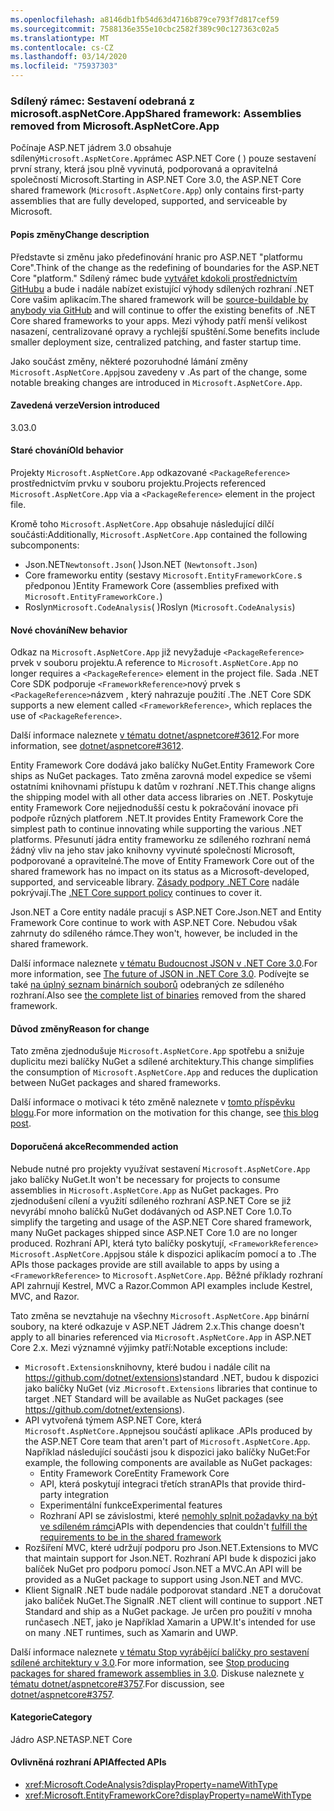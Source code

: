 ```yaml
---
ms.openlocfilehash: a8146db1fb54d63d4716b879ce793f7d817cef59
ms.sourcegitcommit: 7588136e355e10cbc2582f389c90c127363c02a5
ms.translationtype: MT
ms.contentlocale: cs-CZ
ms.lasthandoff: 03/14/2020
ms.locfileid: "75937303"
---
```

### <a name="shared-framework-assemblies-removed-from-microsoftaspnetcoreapp"></a><span data-ttu-id="3a7e6-101">Sdílený rámec: Sestavení odebraná z microsoft.aspNetCore.App</span><span class="sxs-lookup"><span data-stu-id="3a7e6-101">Shared framework: Assemblies removed from Microsoft.AspNetCore.App</span></span>

<span data-ttu-id="3a7e6-102">Počínaje ASP.NET jádrem 3.0 obsahuje sdílený`Microsoft.AspNetCore.App`rámec ASP.NET Core ( ) pouze sestavení první strany, která jsou plně vyvinutá, podporovaná a opravitelná společností Microsoft.</span><span class="sxs-lookup"><span data-stu-id="3a7e6-102">Starting in ASP.NET Core 3.0, the ASP.NET Core shared framework (`Microsoft.AspNetCore.App`) only contains first-party assemblies that are fully developed, supported, and serviceable by Microsoft.</span></span>

#### <a name="change-description"></a><span data-ttu-id="3a7e6-103">Popis změny</span><span class="sxs-lookup"><span data-stu-id="3a7e6-103">Change description</span></span>

<span data-ttu-id="3a7e6-104">Představte si změnu jako předefinování hranic pro ASP.NET "platformu Core".</span><span class="sxs-lookup"><span data-stu-id="3a7e6-104">Think of the change as the redefining of boundaries for the ASP.NET Core "platform."</span></span> <span data-ttu-id="3a7e6-105">Sdílený rámec bude [vytvářet kdokoli prostřednictvím GitHubu](https://github.com/dotnet/source-build) a bude i nadále nabízet existující výhody sdílených rozhraní .NET Core vašim aplikacím.</span><span class="sxs-lookup"><span data-stu-id="3a7e6-105">The shared framework will be [source-buildable by anybody via GitHub](https://github.com/dotnet/source-build) and will continue to offer the existing benefits of .NET Core shared frameworks to your apps.</span></span> <span data-ttu-id="3a7e6-106">Mezi výhody patří menší velikost nasazení, centralizované opravy a rychlejší spuštění.</span><span class="sxs-lookup"><span data-stu-id="3a7e6-106">Some benefits include smaller deployment size, centralized patching, and faster startup time.</span></span>

<span data-ttu-id="3a7e6-107">Jako součást změny, některé pozoruhodné lámání změny `Microsoft.AspNetCore.App`jsou zavedeny v .</span><span class="sxs-lookup"><span data-stu-id="3a7e6-107">As part of the change, some notable breaking changes are introduced in `Microsoft.AspNetCore.App`.</span></span>

#### <a name="version-introduced"></a><span data-ttu-id="3a7e6-108">Zavedená verze</span><span class="sxs-lookup"><span data-stu-id="3a7e6-108">Version introduced</span></span>

<span data-ttu-id="3a7e6-109">3.0</span><span class="sxs-lookup"><span data-stu-id="3a7e6-109">3.0</span></span>

#### <a name="old-behavior"></a><span data-ttu-id="3a7e6-110">Staré chování</span><span class="sxs-lookup"><span data-stu-id="3a7e6-110">Old behavior</span></span>

<span data-ttu-id="3a7e6-111">Projekty `Microsoft.AspNetCore.App` odkazované `<PackageReference>` prostřednictvím prvku v souboru projektu.</span><span class="sxs-lookup"><span data-stu-id="3a7e6-111">Projects referenced `Microsoft.AspNetCore.App` via a `<PackageReference>` element in the project file.</span></span>

<span data-ttu-id="3a7e6-112">Kromě toho `Microsoft.AspNetCore.App` obsahuje následující dílčí součásti:</span><span class="sxs-lookup"><span data-stu-id="3a7e6-112">Additionally, `Microsoft.AspNetCore.App` contained the following subcomponents:</span></span>

- <span data-ttu-id="3a7e6-113">Json.NET`Newtonsoft.Json`( )</span><span class="sxs-lookup"><span data-stu-id="3a7e6-113">Json.NET (`Newtonsoft.Json`)</span></span>
- <span data-ttu-id="3a7e6-114">Core frameworku entity (sestavy `Microsoft.EntityFrameworkCore.`s předponou )</span><span class="sxs-lookup"><span data-stu-id="3a7e6-114">Entity Framework Core (assemblies prefixed with `Microsoft.EntityFrameworkCore.`)</span></span>
- <span data-ttu-id="3a7e6-115">Roslyn`Microsoft.CodeAnalysis`( )</span><span class="sxs-lookup"><span data-stu-id="3a7e6-115">Roslyn (`Microsoft.CodeAnalysis`)</span></span>

#### <a name="new-behavior"></a><span data-ttu-id="3a7e6-116">Nové chování</span><span class="sxs-lookup"><span data-stu-id="3a7e6-116">New behavior</span></span>

<span data-ttu-id="3a7e6-117">Odkaz na `Microsoft.AspNetCore.App` již nevyžaduje `<PackageReference>` prvek v souboru projektu.</span><span class="sxs-lookup"><span data-stu-id="3a7e6-117">A reference to `Microsoft.AspNetCore.App` no longer requires a `<PackageReference>` element in the project file.</span></span> <span data-ttu-id="3a7e6-118">Sada .NET Core SDK podporuje `<FrameworkReference>`nový prvek s `<PackageReference>`názvem , který nahrazuje použití .</span><span class="sxs-lookup"><span data-stu-id="3a7e6-118">The .NET Core SDK supports a new element called `<FrameworkReference>`, which replaces the use of `<PackageReference>`.</span></span>

<span data-ttu-id="3a7e6-119">Další informace naleznete [v tématu dotnet/aspnetcore#3612](https://github.com/dotnet/aspnetcore/issues/3612).</span><span class="sxs-lookup"><span data-stu-id="3a7e6-119">For more information, see [dotnet/aspnetcore#3612](https://github.com/dotnet/aspnetcore/issues/3612).</span></span>

<span data-ttu-id="3a7e6-120">Entity Framework Core dodává jako balíčky NuGet.</span><span class="sxs-lookup"><span data-stu-id="3a7e6-120">Entity Framework Core ships as NuGet packages.</span></span> <span data-ttu-id="3a7e6-121">Tato změna zarovná model expedice se všemi ostatními knihovnami přístupu k datům v rozhraní .NET.</span><span class="sxs-lookup"><span data-stu-id="3a7e6-121">This change aligns the shipping model with all other data access libraries on .NET.</span></span> <span data-ttu-id="3a7e6-122">Poskytuje entity Framework Core nejjednodušší cestu k pokračování inovace při podpoře různých platforem .NET.</span><span class="sxs-lookup"><span data-stu-id="3a7e6-122">It provides Entity Framework Core the simplest path to continue innovating while supporting the various .NET platforms.</span></span> <span data-ttu-id="3a7e6-123">Přesunutí jádra entity frameworku ze sdíleného rozhraní nemá žádný vliv na jeho stav jako knihovny vyvinuté společností Microsoft, podporované a opravitelné.</span><span class="sxs-lookup"><span data-stu-id="3a7e6-123">The move of Entity Framework Core out of the shared framework has no impact on its status as a Microsoft-developed, supported, and serviceable library.</span></span> <span data-ttu-id="3a7e6-124">[Zásady podpory .NET Core](https://www.microsoft.com/net/platform/support-policy) nadále pokrývají.</span><span class="sxs-lookup"><span data-stu-id="3a7e6-124">The [.NET Core support policy](https://www.microsoft.com/net/platform/support-policy) continues to cover it.</span></span>

<span data-ttu-id="3a7e6-125">Json.NET a Core entity nadále pracují s ASP.NET Core.</span><span class="sxs-lookup"><span data-stu-id="3a7e6-125">Json.NET and Entity Framework Core continue to work with ASP.NET Core.</span></span> <span data-ttu-id="3a7e6-126">Nebudou však zahrnuty do sdíleného rámce.</span><span class="sxs-lookup"><span data-stu-id="3a7e6-126">They won't, however, be included in the shared framework.</span></span>

<span data-ttu-id="3a7e6-127">Další informace naleznete [v tématu Budoucnost JSON v .NET Core 3.0](https://github.com/dotnet/announcements/issues/90).</span><span class="sxs-lookup"><span data-stu-id="3a7e6-127">For more information, see [The future of JSON in .NET Core 3.0](https://github.com/dotnet/announcements/issues/90).</span></span> <span data-ttu-id="3a7e6-128">Podívejte se také [na úplný seznam binárních souborů](https://github.com/dotnet/aspnetcore/issues/3755) odebraných ze sdíleného rozhraní.</span><span class="sxs-lookup"><span data-stu-id="3a7e6-128">Also see [the complete list of binaries](https://github.com/dotnet/aspnetcore/issues/3755) removed from the shared framework.</span></span>

#### <a name="reason-for-change"></a><span data-ttu-id="3a7e6-129">Důvod změny</span><span class="sxs-lookup"><span data-stu-id="3a7e6-129">Reason for change</span></span>

<span data-ttu-id="3a7e6-130">Tato změna zjednodušuje `Microsoft.AspNetCore.App` spotřebu a snižuje duplicitu mezi balíčky NuGet a sdílené architektury.</span><span class="sxs-lookup"><span data-stu-id="3a7e6-130">This change simplifies the consumption of `Microsoft.AspNetCore.App` and reduces the duplication between NuGet packages and shared frameworks.</span></span>

<span data-ttu-id="3a7e6-131">Další informace o motivaci k této změně naleznete v [tomto příspěvku blogu](https://devblogs.microsoft.com/aspnet/a-first-look-at-changes-coming-in-asp-net-core-3-0/).</span><span class="sxs-lookup"><span data-stu-id="3a7e6-131">For more information on the motivation for this change, see [this blog post](https://devblogs.microsoft.com/aspnet/a-first-look-at-changes-coming-in-asp-net-core-3-0/).</span></span>

#### <a name="recommended-action"></a><span data-ttu-id="3a7e6-132">Doporučená akce</span><span class="sxs-lookup"><span data-stu-id="3a7e6-132">Recommended action</span></span>

<span data-ttu-id="3a7e6-133">Nebude nutné pro projekty využívat sestavení `Microsoft.AspNetCore.App` jako balíčky NuGet.</span><span class="sxs-lookup"><span data-stu-id="3a7e6-133">It won't be necessary for projects to consume assemblies in `Microsoft.AspNetCore.App` as NuGet packages.</span></span> <span data-ttu-id="3a7e6-134">Pro zjednodušení cílení a využití sdíleného rozhraní ASP.NET Core se již nevyrábí mnoho balíčků NuGet dodávaných od ASP.NET Core 1.0.</span><span class="sxs-lookup"><span data-stu-id="3a7e6-134">To simplify the targeting and usage of the ASP.NET Core shared framework, many NuGet packages shipped since ASP.NET Core 1.0 are no longer produced.</span></span> <span data-ttu-id="3a7e6-135">Rozhraní API, která tyto balíčky poskytují, `<FrameworkReference>` `Microsoft.AspNetCore.App`jsou stále k dispozici aplikacím pomocí a to .</span><span class="sxs-lookup"><span data-stu-id="3a7e6-135">The APIs those packages provide are still available to apps by using a `<FrameworkReference>` to `Microsoft.AspNetCore.App`.</span></span> <span data-ttu-id="3a7e6-136">Běžné příklady rozhraní API zahrnují Kestrel, MVC a Razor.</span><span class="sxs-lookup"><span data-stu-id="3a7e6-136">Common API examples include Kestrel, MVC, and Razor.</span></span>

<span data-ttu-id="3a7e6-137">Tato změna se nevztahuje na všechny `Microsoft.AspNetCore.App` binární soubory, na které odkazuje v ASP.NET Jádrem 2.x.</span><span class="sxs-lookup"><span data-stu-id="3a7e6-137">This change doesn't apply to all binaries referenced via `Microsoft.AspNetCore.App` in ASP.NET Core 2.x.</span></span> <span data-ttu-id="3a7e6-138">Mezi významné výjimky patří:</span><span class="sxs-lookup"><span data-stu-id="3a7e6-138">Notable exceptions include:</span></span>

- <span data-ttu-id="3a7e6-139">`Microsoft.Extensions`knihovny, které budou i nadále cílit na https://github.com/dotnet/extensions)standard .NET, budou k dispozici jako balíčky NuGet (viz .</span><span class="sxs-lookup"><span data-stu-id="3a7e6-139">`Microsoft.Extensions` libraries that continue to target .NET Standard will be available as NuGet packages (see https://github.com/dotnet/extensions).</span></span>
- <span data-ttu-id="3a7e6-140">API vytvořená týmem ASP.NET Core, která `Microsoft.AspNetCore.App`nejsou součástí aplikace .</span><span class="sxs-lookup"><span data-stu-id="3a7e6-140">APIs produced by the ASP.NET Core team that aren't part of `Microsoft.AspNetCore.App`.</span></span> <span data-ttu-id="3a7e6-141">Například následující součásti jsou k dispozici jako balíčky NuGet:</span><span class="sxs-lookup"><span data-stu-id="3a7e6-141">For example, the following components are available as NuGet packages:</span></span>
  - <span data-ttu-id="3a7e6-142">Entity Framework Core</span><span class="sxs-lookup"><span data-stu-id="3a7e6-142">Entity Framework Core</span></span>
  - <span data-ttu-id="3a7e6-143">API, která poskytují integraci třetích stran</span><span class="sxs-lookup"><span data-stu-id="3a7e6-143">APIs that provide third-party integration</span></span>
  - <span data-ttu-id="3a7e6-144">Experimentální funkce</span><span class="sxs-lookup"><span data-stu-id="3a7e6-144">Experimental features</span></span>
  - <span data-ttu-id="3a7e6-145">Rozhraní API se závislostmi, které [nemohly splnit požadavky na být ve sdíleném rámci](https://github.com/dotnet/aspnetcore/blob/4e44e5bcbedd961cc0d4f6b846699c7c494f5597/docs/SharedFramework.md)</span><span class="sxs-lookup"><span data-stu-id="3a7e6-145">APIs with dependencies that couldn't [fulfill the requirements to be in the shared framework](https://github.com/dotnet/aspnetcore/blob/4e44e5bcbedd961cc0d4f6b846699c7c494f5597/docs/SharedFramework.md)</span></span>
- <span data-ttu-id="3a7e6-146">Rozšíření MVC, které udržují podporu pro Json.NET.</span><span class="sxs-lookup"><span data-stu-id="3a7e6-146">Extensions to MVC that maintain support for Json.NET.</span></span> <span data-ttu-id="3a7e6-147">Rozhraní API bude k dispozici jako balíček NuGet pro podporu pomocí Json.NET a MVC.</span><span class="sxs-lookup"><span data-stu-id="3a7e6-147">An API will be provided as a NuGet package to support using Json.NET and MVC.</span></span>
- <span data-ttu-id="3a7e6-148">Klient SignalR .NET bude nadále podporovat standard .NET a doručovat jako balíček NuGet.</span><span class="sxs-lookup"><span data-stu-id="3a7e6-148">The SignalR .NET client will continue to support .NET Standard and ship as a NuGet package.</span></span> <span data-ttu-id="3a7e6-149">Je určen pro použití v mnoha runčasech .NET, jako je Například Xamarin a UPW.</span><span class="sxs-lookup"><span data-stu-id="3a7e6-149">It's intended for use on many .NET runtimes, such as Xamarin and UWP.</span></span>

<span data-ttu-id="3a7e6-150">Další informace naleznete [v tématu Stop vyrábějící balíčky pro sestavení sdílené architektury v 3.0](https://github.com/dotnet/aspnetcore/issues/3756).</span><span class="sxs-lookup"><span data-stu-id="3a7e6-150">For more information, see [Stop producing packages for shared framework assemblies in 3.0](https://github.com/dotnet/aspnetcore/issues/3756).</span></span> <span data-ttu-id="3a7e6-151">Diskuse naleznete [v tématu dotnet/aspnetcore#3757](https://github.com/dotnet/aspnetcore/issues/3757).</span><span class="sxs-lookup"><span data-stu-id="3a7e6-151">For discussion, see [dotnet/aspnetcore#3757](https://github.com/dotnet/aspnetcore/issues/3757).</span></span>

#### <a name="category"></a><span data-ttu-id="3a7e6-152">Kategorie</span><span class="sxs-lookup"><span data-stu-id="3a7e6-152">Category</span></span>

<span data-ttu-id="3a7e6-153">Jádro ASP.NET</span><span class="sxs-lookup"><span data-stu-id="3a7e6-153">ASP.NET Core</span></span>

#### <a name="affected-apis"></a><span data-ttu-id="3a7e6-154">Ovlivněná rozhraní API</span><span class="sxs-lookup"><span data-stu-id="3a7e6-154">Affected APIs</span></span>

- <xref:Microsoft.CodeAnalysis?displayProperty=nameWithType>
- <xref:Microsoft.EntityFrameworkCore?displayProperty=nameWithType>

<!--

#### Affected APIs

- `N:Microsoft.CodeAnalysis`
- `N:Microsoft.EntityFrameworkCore`

-->
